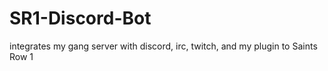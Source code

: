 # SR1-Discord-Bot
integrates my gang server with discord, irc, twitch, and my plugin to Saints Row 1
